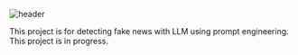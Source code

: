 ![header](https://capsule-render.vercel.app/api?type=venom&color=gradient&height=300&section=header&text=Prepare&fontSize=90)

This project is for detecting fake news with LLM using prompt engineering.
This project is in progress.


<!--
**MasterJun365/MasterJun365** is a ✨ _special_ ✨ repository because its `README.md` (this file) appears on your GitHub profile.

Here are some ideas to get you started:

- 🔭 I’m currently working on ...
- 🌱 I’m currently learning ...
- 👯 I’m looking to collaborate on ...
- 🤔 I’m looking for help with ...
- 💬 Ask me about ...
- 📫 How to reach me: ...
- 😄 Pronouns: ...
- ⚡ Fun fact: ...
-->
